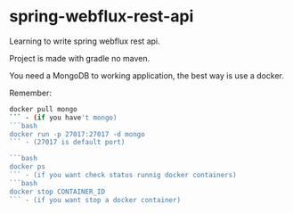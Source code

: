 # spring-webflux-rest-api
Learning to write spring webflux rest api.

Project is made with gradle no maven.

You need a MongoDB to working application, the best way is use a docker.

Remember:
```bash
docker pull mongo
``` - (if you have't mongo)
```bash
docker run -p 27017:27017 -d mongo 
``` - (27017 is default port)

```bash
docker ps
``` - (if you want check status runnig docker containers)
```bash
docker stop CONTAINER_ID 
``` - (if you want stop a docker container)
